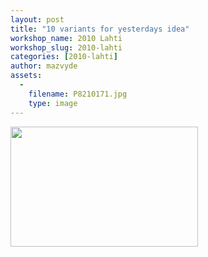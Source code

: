 ```yaml
---
layout: post
title: "10 variants for yesterdays idea"
workshop_name: 2010 Lahti
workshop_slug: 2010-lahti
categories: [2010-lahti]
author: mazvyde 
assets:
  -
    filename: P8210171.jpg
    type: image
---
```

<a href="http://workshops.nodebox.net/2010/wp-content/uploads/P8210171.jpg"><img src="http://workshops.nodebox.net/2010/wp-content/uploads/P8210171-300x192.jpg" alt="" title="P8210171" width="300" height="192" class="alignnone size-medium wp-image-569" /></a>
